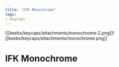 ```yaml
---
title: "IFK Monochrome"
tags:
- keycaps 
---
```


![[keebs/keycaps/attachments/monochrome-2.png]]![[keebs/keycaps/attachments/monochrome.png]]

# IFK Monochrome
